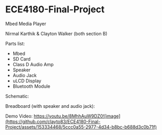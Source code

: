 # ECE4180-Final-Project
Mbed Media Player

Nirmal Karthik & Clayton Walker (both section B)

Parts list:
 - Mbed
 - SD Card
 - Class D Audio Amp
 - Speaker
 - Audio Jack
 - uLCD Display
 - Bluetooth Module

Schematic:


Breadboard (with speaker and audio jack):
 

Demo Video:
https://youtu.be/8MhhAuW9DZ0![image](https://github.com/clayto83/ECE4180-Final-Project/assets/153334468/5ccc0a55-2977-4d34-b8bc-b688d3c0b71f)

